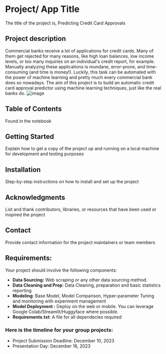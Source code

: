 # Project/ App Title
The title of the project is, Predicting Credit Card Approvals 
## Project description 
Commercial banks receive a lot of applications for credit cards. Many of them get rejected for many reasons, like high loan balances, low income levels, or too many inquiries on an individual's credit report, for example. Manually analyzing these applications is mundane, error-prone, and time-consuming (and time is money!). Luckily, this task can be automated with the power of machine learning and pretty much every commercial bank does so nowadays. 
The aim of this project is to build an automatic credit card approval predictor using machine learning techniques, just like the real banks do.
![image](https://github.com/AISaturdaysLagos/Cohort8-Ransome-Kuti-Adai/assets/90056062/1f900396-15fd-4b42-afed-d5f1e689cf8f)


## Table of Contents
Found in the notebook

## Getting Started 
Explain how to get a copy of the project up and running on a local machine for development and testing purposes

## Installation
Step-by-step instructions on how to install and set up the project

## Acknowledgments
List and thank contributors, libraries, or resources that have been used or inspired the project

## Contact
Provide contact information for the project maintainers or team members

## Requirements:
Your project should involve the following components:
- **Data Sourcing:** Web scraping or any other data sourcing method.
- **Data Cleaning and Prep**: Data Cleaning, preparation and basic statistics reporting
- **Modeling**: Base Model, Model Comparison, Hyper-parameter Tuning and monitoring with experiment management
- **Model Deployment :** Deploy on the web or mobile. You can leverage Google Colab/Streamlit/Huggyface where possible.
- **Requirements.txt**: A file for all dependecies required

### Here is the timeline for your group projects:
- Project Submission Deadline: December 10, 2023
- Presentation Day: December 16, 2023
